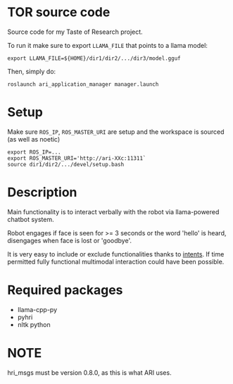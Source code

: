 # TOR source code
Source code for my Taste of Research project.

To run it make sure to export `LLAMA_FILE` that points to a llama model:

```
export LLAMA_FILE=${HOME}/dir1/dir2/.../dir3/model.gguf
```

Then, simply do:
```
roslaunch ari_application_manager manager.launch
```

# Setup

Make sure `ROS_IP`, `ROS_MASTER_URI` are setup and the workspace is sourced (as well as noetic)

```
export ROS_IP=...
export ROS_MASTER_URI='http://ari-XXc:11311`
source dir1/dir2/.../devel/setup.bash
```

# Description

Main functionality is to interact verbally with the robot via llama-powered chatbot system.

Robot engages if face is seen for >= 3 seconds or the word 'hello' is heard, disengages when face is lost or 'goodbye'.

It is very easy to include or exclude functionalities thanks to 
[intents](https://docs.pal-robotics.com/ari/sdk/23.1/development/intents.html). If time permitted fully functional multimodal interaction could have been possible.

# Required packages

* llama-cpp-py
* pyhri
* nltk python

# NOTE
hri_msgs must be version 0.8.0, as this is what ARI uses.
